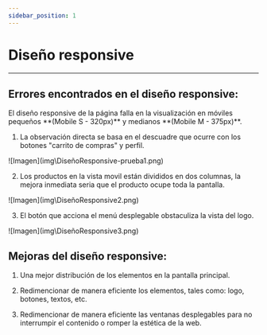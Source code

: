 ```yaml
---
sidebar_position: 1
---
```


# Diseño responsive
---

## Errores encontrados en el diseño responsive:

<div style={{textAlign: 'justify'}}>
El diseño responsive de la página falla en la visualización en móviles pequeños **(Mobile S - 320px)** y medianos **(Mobile M - 375px)**.

1. La observación directa se basa en el descuadre que ocurre con los botones "carrito de compras" y perfil.

<div style={{textAlign: 'center'}}>
![Imagen](img\DiseñoResponsive-prueba1.png)
</div>

2. Los productos en la vista movil están divididos en dos columnas, la mejora inmediata seria que el producto ocupe toda la pantalla.

<div style={{textAlign: 'center'}}>
![Imagen](img\DiseñoResponsive2.png)
</div>

3. El botón que acciona el menú desplegable obstaculiza la vista del logo.
<div style={{textAlign: 'center'}}>
![Imagen](img\DiseñoResponsive3.png)
</div>

## Mejoras del diseño responsive:

1. Una mejor distribución de los elementos en la pantalla principal.

2. Redimencionar de manera eficiente los elementos, tales como: logo, botones, textos, etc.

3. Redimencionar de manera eficiente las ventanas desplegables para no interrumpir el contenido o romper la estética de la web.
</div>






